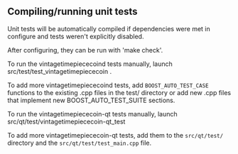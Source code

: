 Compiling/running unit tests
------------------------------------

Unit tests will be automatically compiled if dependencies were met in configure
and tests weren't explicitly disabled.

After configuring, they can be run with 'make check'.

To run the vintagetimepiececoind tests manually, launch src/test/test_vintagetimepiececoin .

To add more vintagetimepiececoind tests, add `BOOST_AUTO_TEST_CASE` functions to the existing
.cpp files in the test/ directory or add new .cpp files that
implement new BOOST_AUTO_TEST_SUITE sections.

To run the vintagetimepiececoin-qt tests manually, launch src/qt/test/vintagetimepiececoin-qt_test

To add more vintagetimepiececoin-qt tests, add them to the `src/qt/test/` directory and
the `src/qt/test/test_main.cpp` file.
